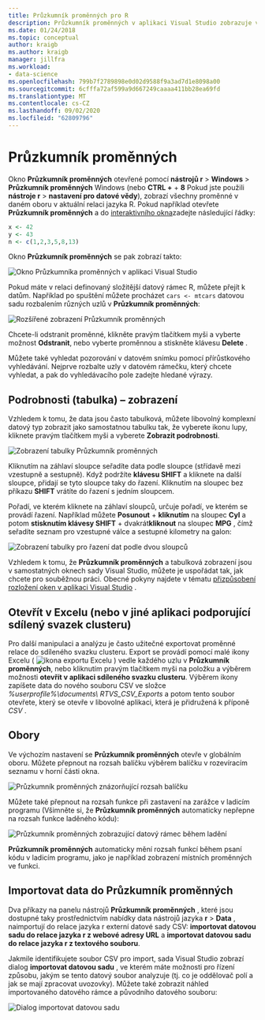 ```yaml
---
title: Průzkumník proměnných pro R
description: Průzkumník proměnných v aplikaci Visual Studio zobrazuje všechny proměnné v daném oboru v aktuální relaci jazyka R.
ms.date: 01/24/2018
ms.topic: conceptual
author: kraigb
ms.author: kraigb
manager: jillfra
ms.workload:
- data-science
ms.openlocfilehash: 799b7f2789898e0d02d9588f9a3ad7d1e8098a00
ms.sourcegitcommit: 6cfffa72af599a9d667249caaaa411bb28ea69fd
ms.translationtype: MT
ms.contentlocale: cs-CZ
ms.lasthandoff: 09/02/2020
ms.locfileid: "62809796"
---
```

# <a name="variable-explorer"></a>Průzkumník proměnných

Okno **Průzkumník proměnných** otevřené pomocí **nástrojů r**  >  **Windows**  >  **Průzkumník proměnných** Windows (nebo **CTRL +** + **8** Pokud jste použili **nástroje r**  >  **nastavení pro datové vědy**), zobrazí všechny proměnné v daném oboru v aktuální relaci jazyka R. Pokud například otevřete **Průzkumník proměnných** a do [interaktivního okna](interactive-repl-for-r-in-visual-studio.md)zadejte následující řádky:

```R
x <- 42
y <- 43
n <- c(1,2,3,5,8,13)
```

Okno **Průzkumník proměnných** se pak zobrazí takto:

![Okno Průzkumníka proměnných v aplikaci Visual Studio](media/variable-explorer-window.png)

Pokud máte v relaci definovaný složitější datový rámec R, můžete přejít k datům. Například po spuštění můžete procházet `cars <- mtcars` datovou sadu rozbalením různých uzlů v **Průzkumník proměnných**:

![Rozšířené zobrazení Průzkumník proměnných](media/variable-explorer-expanded-results.png)

Chcete-li odstranit proměnné, klikněte pravým tlačítkem myši a vyberte možnost **Odstranit**, nebo vyberte proměnnou a stiskněte klávesu **Delete** .

Můžete také vyhledat pozorování v datovém snímku pomocí přírůstkového vyhledávání. Nejprve rozbalte uzly v datovém rámečku, který chcete vyhledat, a pak do vyhledávacího pole zadejte hledané výrazy.

## <a name="details-table-view"></a>Podrobnosti (tabulka) – zobrazení

Vzhledem k tomu, že data jsou často tabulková, můžete libovolný komplexní datový typ zobrazit jako samostatnou tabulku tak, že vyberete ikonu lupy, kliknete pravým tlačítkem myši a vyberete **Zobrazit podrobnosti**.

![Zobrazení tabulky Průzkumník proměnných](media/variable-explorer-table-view.png)

Kliknutím na záhlaví sloupce seřadíte data podle sloupce (střídavě mezi vzestupně a sestupně). Když podržíte **klávesu SHIFT** a kliknete na další sloupce, přidají se tyto sloupce taky do řazení. Kliknutím na sloupec bez příkazu **SHIFT** vrátíte do řazení s jedním sloupcem.

Pořadí, ve kterém kliknete na záhlaví sloupců, určuje pořadí, ve kterém se provádí řazení. Například můžete **Posunout** + **kliknutím** na sloupec **Cyl** a potom **stisknutím klávesy SHIFT** + dvakrát**kliknout** na sloupec **MPG** , čímž seřadíte seznam pro vzestupné válce a sestupné kilometry na galon:

![Zobrazení tabulky pro řazení dat podle dvou sloupců](media/variable-explorer-table-view-sorting.png)

Vzhledem k tomu, že **Průzkumník proměnných** a tabulková zobrazení jsou v samostatných oknech sady Visual Studio, můžete je uspořádat tak, jak chcete pro souběžnou práci. Obecné pokyny najdete v tématu [přizpůsobení rozložení oken v aplikaci Visual Studio](../ide/customizing-window-layouts-in-visual-studio.md) .

## <a name="open-in-excel-or-other-csv-capable-application"></a>Otevřít v Excelu (nebo v jiné aplikaci podporující sdílený svazek clusteru)

Pro další manipulaci a analýzu je často užitečné exportovat proměnné relace do sdíleného svazku clusteru. Export se provádí pomocí malé ikony Excelu ( ![ ikona exportu Excelu ](media/variable-explorer-excel-icon.png) ) vedle každého uzlu v **Průzkumník proměnných**, nebo kliknutím pravým tlačítkem myši na položku a výběrem možnosti **otevřít v aplikaci sdíleného svazku clusteru**. Výběrem ikony zapíšete data do nového souboru CSV ve složce *%userprofile%\documents\ RTVS_CSV_Exports* a potom tento soubor otevřete, který se otevře v libovolné aplikaci, která je přidružená k příponě *CSV* .

## <a name="scopes"></a>Obory

Ve výchozím nastavení se **Průzkumník proměnných** otevře v globálním oboru. Můžete přepnout na rozsah balíčku výběrem balíčku v rozevíracím seznamu v horní části okna.

![Průzkumník proměnných znázorňující rozsah balíčku](media/variable-explorer-package-scopes.png)

Můžete také přepnout na rozsah funkce při zastavení na zarážce v ladicím programu (Všimněte si, že **Průzkumník proměnných** automaticky nepřepne na rozsah funkce laděného kódu):

![Průzkumník proměnných zobrazující datový rámec během ladění](media/variable-explorer-as-locals-window.png)

**Průzkumník proměnných** automaticky mění rozsah funkcí během psaní kódu v ladicím programu, jako je například zobrazení místních proměnných ve funkci.

## <a name="import-data-into-variable-explorer"></a>Importovat data do Průzkumník proměnných

Dva příkazy na panelu nástrojů **Průzkumník proměnných** , které jsou dostupné taky prostřednictvím nabídky data nástrojů jazyka **r**  >  **Data** , naimportují do relace jazyka r externí datové sady CSV: **importovat datovou sadu do relace jazyka r z webové adresy URL** a **importovat datovou sadu do relace jazyka r z textového souboru**.

Jakmile identifikujete soubor CSV pro import, sada Visual Studio zobrazí dialog **importovat datovou sadu** , ve kterém máte možnosti pro řízení způsobu, jakým se tento datový soubor analyzuje (tj. co je oddělovač polí a jak se mají zpracovat uvozovky). Můžete také zobrazit náhled importovaného datového rámce a původního datového souboru:

![Dialog importovat datovou sadu](media/variable-explorer-import-dataset-dialog.png)

